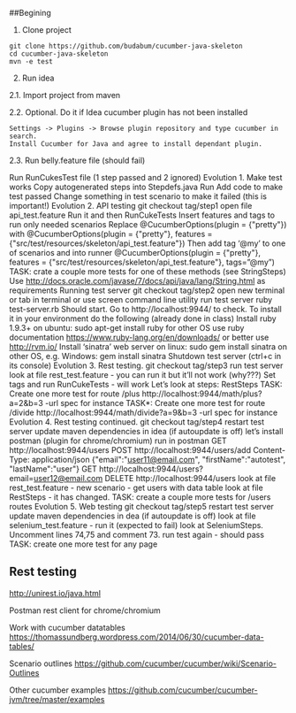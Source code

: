 ##Begining

1. Clone project
  
  ```
  git clone https://github.com/budabum/cucumber-java-skeleton 
  cd cucumber-java-skeleton
  mvn -e test
  ```
  
2. Run idea

2.1. Import project from maven

2.2. Optional. Do it if Idea cucumber plugin has not been installed
  
  ```
  Settings -> Plugins -> Browse plugin repository and type cucumber in search.
  Install Cucumber for Java and agree to install dependant plugin.
  ```

2.3. Run belly.feature file (should fail)

Run RunCukesTest file (1 step passed and 2 ignored)
Evolution 1. Make test works
Copy autogenerated steps into Stepdefs.java
Run
Add code to make test passed
Change something in test scenario to make it failed (this is important!)
Evolution 2. API testing
git checkout tag/step1
open file api_test.feature
Run it and then RunCukeTests
Insert features and tags to run only needed scenarios
Replace
@CucumberOptions(plugin = {"pretty"})
with
@CucumberOptions(plugin = {"pretty"}, features = {"src/test/resources/skeleton/api_test.feature"})
Then add tag ‘@my’ to one of scenarios and into runner
@CucumberOptions(plugin = {"pretty"}, features = {"src/test/resources/skeleton/api_test.feature"}, tags=”@my”)
TASK: crate a couple more tests for one of these methods (see StringSteps)
Use http://docs.oracle.com/javase/7/docs/api/java/lang/String.html as requirements
Running test server
git checkout tag/step2
open new terminal or tab in terminal or use screen command line utility
run test server
ruby test-server.rb
Should start. Go to http://localhost:9944/ to check.
To install it in your environment do the following (already done in class)
Install ruby 1.9.3+
on ubuntu: sudo apt-get install ruby
for other OS use ruby documentation https://www.ruby-lang.org/en/downloads/ or better use http://rvm.io/ 
Install ‘sinatra’ web server
on linux: sudo gem install sinatra
on other OS, e.g. Windows:  gem install sinatra
Shutdown test server (ctrl+c in its console)
Evolution 3. Rest testing.
git checkout tag/step3
run test server
look at file rest_test.feature - you can run it but it’ll not work (why???)
Set tags and run RunCukeTests - will work
Let’s look at steps: RestSteps
TASK: Create one more test for route /plus
http://localhost:9944/math/plus?a=2&b=3 -url spec for instance
TASK*: Create one more test for route /divide
http://localhost:9944/math/divide?a=9&b=3 -url spec for instance
Evolution 4. Rest testing continued.
git checkout tag/step4
restart test server
update maven dependencies in idea (if autoupdate is off)
let’s install postman (plugin for chrome/chromium)
run in postman
GET http://localhost:9944/users 
POST http://localhost:9944/users/add 
Content-Type: application/json
{"email":"user11@email.com", "firstName":"autotest", "lastName":"user"}
GET http://localhost:9944/users?email=user12@email.com 
DELETE http://localhost:9944/users 
look at file rest_test.feature - new scenario - get users with data table
look at file RestSteps - it has changed.
TASK: create a couple more tests for /users routes
Evolution 5. Web testing
git checkout tag/step5
restart test server
update maven dependencies in dea (if autoupdate is off)
look at file selenium_test.feature - run it (expected to fail)
look at SeleniumSteps.
Uncomment lines 74,75 and comment 73.
run test again - should pass
TASK: create one more test for any page







Rest testing
---------------
http://unirest.io/java.html

Postman rest client for chrome/chromium

Work with cucumber datatables
https://thomassundberg.wordpress.com/2014/06/30/cucumber-data-tables/

Scenario outlines
https://github.com/cucumber/cucumber/wiki/Scenario-Outlines


Other cucumber examples
https://github.com/cucumber/cucumber-jvm/tree/master/examples




